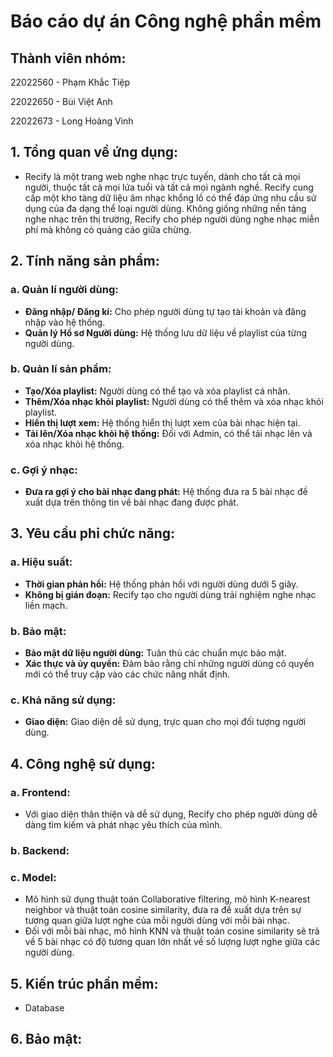 # Báo cáo dự án Công nghệ phần mềm

## Thành viên nhóm:

22022560 - Phạm Khắc Tiệp

22022650 - Bùi Việt Anh

22022673 - Long Hoàng Vinh

## 1. Tổng quan về ứng dụng:

- Recify là một trang web nghe nhạc trực tuyến, dành cho tất cả mọi người, thuộc tất cả mọi lứa tuổi và tất cả mọi ngành nghề. Recify cung cấp một kho tàng dữ liệu âm nhạc khổng lồ có thể đáp ứng nhu cầu sử dụng của đa dạng thể loại người dùng. Không giống những nền tảng nghe nhạc trên thị trường, Recify cho phép người dùng nghe nhạc miễn phí mà không có quảng cáo giữa chừng.

## 2. Tính năng sản phẩm:

### a. Quản lí người dùng:

- **Đăng nhập/ Đăng kí:** Cho phép người dùng tự tạo tài khoản và đăng nhập vào hệ thống.
- **Quản lý Hồ sơ Người dùng:** Hệ thống lưu dữ liệu về playlist của từng người dùng.

### b. Quản lí sản phẩm:

- **Tạo/Xóa playlist:** Người dùng có thể tạo và xóa playlist cá nhân.
- **Thêm/Xóa nhạc khỏi playlist:** Người dùng có thể thêm và xóa nhạc khỏi playlist.
- **Hiển thị lượt xem:** Hệ thống hiển thị lượt xem của bài nhạc hiện tại.
- **Tải lên/Xóa nhạc khỏi hệ thống:** Đối với Admin, có thể tải nhạc lên và xóa nhạc khỏi hệ thống.

### c. Gợi ý nhạc:

- **Đưa ra gợi ý cho bài nhạc đang phát:** Hệ thống đưa ra 5 bài nhạc đề xuất dựa trên thông tin về bài nhạc đang được phát.

## 3. Yêu cầu phi chức năng:

### a. Hiệu suất:

- **Thời gian phản hồi:** Hệ thống phản hồi với người dùng dưới 5 giây.
- **Không bị gián đoạn:** Recify tạo cho người dùng trải nghiệm nghe nhạc liền mạch.

### b. Bảo mật:

- **Bảo mật dữ liệu người dùng:** Tuân thủ các chuẩn mực bảo mật.
- **Xác thực và ủy quyền:** Đảm bảo rằng chỉ những người dùng có quyền mới có thể truy cập vào các chức năng nhất định.

### c. Khả năng sử dụng:

- **Giao diện:** Giao diện dễ sử dụng, trực quan cho mọi đối tượng người dùng.

## 4. Công nghệ sử dụng:

### a. Frontend:

- Với giao diện thân thiện và dễ sử dụng, Recify cho phép người dùng dễ dàng tìm kiếm và phát nhạc yêu thích của mình.

### b. Backend:

### c. Model:

- Mô hình sử dụng thuật toán Collaborative filtering, mô hình K-nearest neighbor và thuật toán cosine similarity, đưa ra đề xuất dựa trên sự tương quan giữa lượt nghe của mỗi người dùng với mỗi bài nhạc.
- Đối với mỗi bài nhạc, mô hình KNN và thuật toán cosine similarity sẽ trả về 5 bài nhạc có độ tương quan lớn nhất về số lượng lượt nghe giữa các người dùng.

## 5. Kiến trúc phần mềm:

- Database

## 6. Bảo mật:
